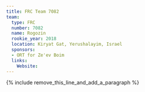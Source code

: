 ```yaml
---
title: FRC Team 7082
team:
  type: FRC
  number: 7082
  name: Rogozin
  rookie_year: 2018
  location: Kiryat Gat, Yerushalayim, Israel
  sponsors:
  - ORT for Ze'ev Boim
  links:
    Website:
---
```


{% include remove_this_line_and_add_a_paragraph %}